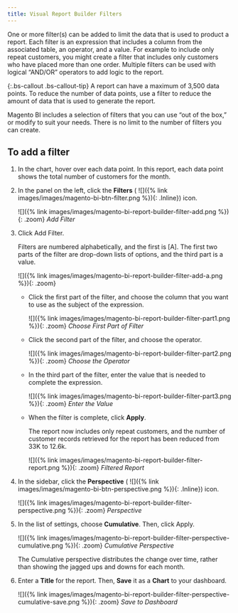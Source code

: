 ```yaml
---
title: Visual Report Builder Filters
---
```


One or more filter(s) can be added to limit the data that is used to product a report. Each filter is an expression that includes a column from the associated table, an operator, and a value. For example to include only repeat customers, you might create a filter that includes only customers who have placed more than one order. Multiple filters can be used with logical “AND/OR” operators to add logic to the report.

{:.bs-callout .bs-callout-tip}
A report can have a maximum of 3,500 data points. To reduce the number of data points, use a filter to reduce the amount of data that is used to generate the report.

Magento BI includes a selection of filters that you can use “out of the box,” or modify to suit your needs. There is no limit to the number of filters you can create.

## To add a filter

1. In the chart, hover over each data point. In this report, each data point shows the total number of customers for the month.

1. In the panel on the left, click the **Filters** ( ![]({% link images/images/magento-bi-btn-filter.png %}){: .Inline}) icon.

    ![]({% link images/images/magento-bi-report-builder-filter-add.png %}){: .zoom}
    *Add Filter*

1. Click <span class="btn">Add Filter</span>.

    Filters are numbered alphabetically, and the first is [A]. The first two parts of the filter are drop-down lists of options, and the third part is a value.

    ![]({% link images/images/magento-bi-report-builder-filter-add-a.png %}){: .zoom}

    * Click the first part of the filter, and choose the column that you want to use as the subject of the expression.

        ![]({% link images/images/magento-bi-report-builder-filter-part1.png %}){: .zoom}
        *Choose First Part of Filter*

    * Click the second part of the filter, and choose the operator.

        ![]({% link images/images/magento-bi-report-builder-filter-part2.png %}){: .zoom}
        *Choose the Operator*

    * In the third part of the filter, enter the value that is needed to complete the expression.

        ![]({% link images/images/magento-bi-report-builder-filter-part3.png %}){: .zoom}
        *Enter the Value*

    * When the filter is complete, click **Apply**.

        The report now includes only repeat customers, and the number of customer records retrieved for the report has been reduced from 33K to 12.6k.

        ![]({% link images/images/magento-bi-report-builder-filter-report.png %}){: .zoom}
        *Filtered Report*

1. In the sidebar, click the **Perspective** ( ![]({% link images/images/magento-bi-btn-perspective.png %}){: .Inline}) icon.

    ![]({% link images/images/magento-bi-report-builder-filter-perspective.png %}){: .zoom}
    *Perspective*

1. In the list of settings, choose **Cumulative**. Then, click <span class="btn">Apply</span>.

    ![]({% link images/images/magento-bi-report-builder-filter-perspective-cumulative.png %}){: .zoom}
    *Cumulative Perspective*

    The Cumulative perspective distributes the change over time, rather than showing the jagged ups and downs for each month.

1. Enter a **Title** for the report. Then, **Save** it as a **Chart** to your dashboard.

    ![]({% link images/images/magento-bi-report-builder-filter-perspective-cumulative-save.png %}){: .zoom}
    *Save to Dashboard*
